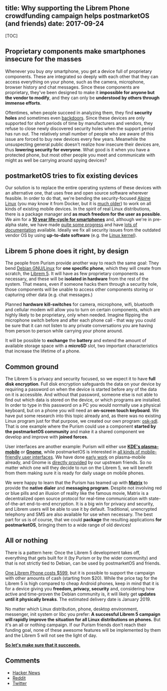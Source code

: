 title: Why supporting the Librem Phone crowdfunding campaign helps postmarketOS (and friends)
date: 2017-09-24
---

[TOC]

## Proprietary components make smartphones insecure for the masses
Whenever you buy *any* smartphone, you get a device full of proprietary components. These are integrated so deeply with each other that they can access everything on your phone, such as the camera, microphone, browser history and chat messages. Since these components are proprietary, they've been designed to make it **impossible for anyone but the vendor to modify**, and they can only be **understood by others through immense efforts**.

Oftentimes, when people succeed in analyzing them, they find **security holes** and sometimes even [backdoors](https://redmine.replicant.us/projects/replicant/wiki/SamsungGalaxyBackdoor). Since these devices are only supported for short periods of time by manufacturers and vendors, they refuse to close newly discovered security holes when the support period has run out. The relatively small number of people who are aware of this issue are forced to buy new devices every few years. Meanwhile the unsuspecting general public doesn't realize how insecure their devices are, thus **lowering security for everyone**. What good is it when you have a protected phone, but most other people you meet and communicate with might as well be carrying around spying devices?


## postmarketOS tries to fix existing devices
Our solution is to replace the entire operating systems of these devices with an alternative one, that uses free and open source software wherever feasible. In order to do that, we're bending the security-focused [Alpine Linux](https://alpinelinux.org) (you may know it from Docker, but it is [much older](http://git.net/ml/linux.leaf.devel/2005-08/msg00039.html)) to work on all kinds of existing mobile devices. In the spirit of real Linux distributions, there is a package manager and **as much freedom for the user as possible**. We aim for a **[10 year life-cycle for smartphones](https://postmarketos.org/blog/2017/05/26/intro/)** and, although we're in pre-alpha state, we have made [quite some progress](https://postmarketos.org/blog/2017/09/03/100-days-of-postmarketos/) and have [lots of documentation](https://wiki.postmarketos.org/) available. Ideally we fix all security issues from the outdated vendor OS by using **up-to-date software** (e.g. the [Linux kernel](https://postmarketos.org/blog/2017/09/03/100-days-of-postmarketos/#mainline-kernel)).


## Librem 5 phone does it right, by design
The people from Purism provide another way to reach the same goal: They bend [Debian GNU/Linux](https://debian.org) for **one specific phone**, which they will create from scratch, the [Librem 5](https://puri.sm/shop/librem-5/). It will have as few proprietary components as necessary, and these will be **isolated in hardware** from the rest of the system. That means, even if someone hacks them through a security hole, those components will be unable to access other components storing or capturing other data (e.g. chat messages.)

Planned **hardware kill-switches** for camera, microphone, wifi, bluetooth and cellular modem will allow you to turn on certain components, which are highly likely to be proprietary, only when needed. Imagine flipping the microphone switch before and after each phone call - that way you could be sure that it can not listen to any private conversations you are having from person to person while carrying your phone around.

It will be possible to **exchange** the **battery** and extend the amount of available storage space with a **microSD** slot, two important characteristics that increase the lifetime of a phone.


## Common ground
The Librem 5 is privacy and security focused, so we expect it to have **full disk encryption**. Full disk encryption safeguards the data on your device by requiring a password on when the device is started before any of the data on it is accessible. And without that password, someone else is not able to find out which data is stored on the device, or which programs are installed. In order to type in this password on a PC you would normally use a physical keyboard, but on a phone you will need an **on-screen touch keyboard**. We have put some research into this topic already and, as there was no existing Linux program just for that purpose, we created our own program: [osk-sdl](https://github.com/postmarketOS/osk-sdl). That is one example where the Purism could use a component **started by the postmarketOS community** and make it a shared component we develop and improve with **joined forces**.

User interfaces are another example: Purism will either use **[KDE's plasma-mobile](https://www.kde.org/announcements/kde-purism-librem5.php)** or **[Gnome](https://www.gnome.org/news/2017/09/gnome-foundation-partners-with-purism-to-support-its-efforts-to-build-the-librem-5-smartphone/)**, while postmarketOS is interested in [all kinds of mobile-friendly user interfaces](https://github.com/postmarketOS/pmbootstrap/issues/62). We have done [early work](https://postmarketos.org/blog/2017/09/03/100-days-of-postmarketos/#plasma-mobile-kdes-plasma-desktop-for-phones) on plasma-mobile already, and Gnome is [directly provided](https://pkgs.alpinelinux.org/packages?name=gnome*&branch=edge&repo=&arch=&maintainer=) by our upstream friends. So no matter which one will they decide to run on the Librem 5, we will benefit from them making sure it is ready for daily usage on mobile phones.

We were happy to learn that the Purism has teamed up with **[Matrix](https://matrix.org/blog/2017/08/24/the-librem-5-from-purism-a-matrix-native-smartphone/)** to provide the **native dialer** and **messaging program**. Despite not involving red or blue pills and an illusion of reality like the famous movie, Matrix is a decentralized open source protocol for real-time communication with state-of-the-art end-to-end encryption. It is a big win for privacy and security, and Librem users will be able to use it by default. Traditional, unencrypted telephony and SMS are also available for use when necessary. The best part for us is of course, that we could **package** the resulting applications **for postmarketOS**, bringing them to a wide range of old devices!

## All or nothing
There is a pattern here: Once the Librem 5 development takes off, everything that gets built for it (by Purism or by the wider community) and that is not strictly tied to Debian, can be used by postmarketOS and friends.

[One Librem Phone costs $599](https://puri.sm/shop/librem-5/), but it is possible to support the campaign with other amounts of cash (starting from $20). While the price tag for the Librem 5 is high compared to cheap Android phones, keep in mind that it is for a device giving you **freedom, privacy, security** and, considering how active and time-proven the Debian community is, it will likely get **updates until it physically breaks**. The estimated delivery date is January 2019.

No matter which Linux distribution, phone, desktop environment, messenger, init system or libc you prefer: **A successful Librem 5 campaign will rapidly improve the situation for all Linux distributions on phones.** But it's an all or nothing campaign. If our Purism friends don't reach their funding goal, none of these awesome features will be implemented by them and the Librem 5 will not see the light of day.

**[So let's make sure that it succeeds.](https://puri.sm/shop/librem-5/)**


## Comments
* [Hacker News](https://news.ycombinator.com/item?id=15324169)
* [Reddit](https://www.reddit.com/r/postmarketOS/duplicates/724b3t/why_supporting_the_librem_phone_crowdfunding/)
* [Twitter](https://twitter.com/postmarketOS/status/911900003492352000)
